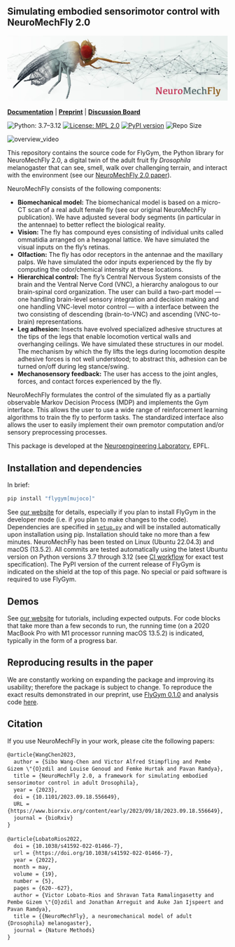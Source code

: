 ## Simulating embodied sensorimotor control with NeuroMechFly 2.0

![](https://github.com/NeLy-EPFL/_media/blob/main/flygym/banner_large.jpg?raw=true)

[**Documentation**](https://neuromechfly.org/) | [**Preprint**](https://www.biorxiv.org/content/10.1101/2023.09.18.556649) | [**Discussion Board**](https://github.com/NeLy-EPFL/flygym/discussions)

![Python: 3.7–3.12](https://img.shields.io/badge/python-3.7%E2%80%933.12-blue)
[![License: MPL 2.0](https://img.shields.io/badge/License-Apache%202.0-blue.svg)](https://github.com/NeLy-EPFL/flygym/blob/main/LICENSE)
[![PyPI version](https://badge.fury.io/py/flygym.svg)](https://badge.fury.io/py/flygym)
![Repo Size](https://img.shields.io/github/repo-size/NeLy-EPFL/flygym)

![overview_video](https://github.com/NeLy-EPFL/_media/blob/main/flygym/overview_video.gif?raw=true)

This repository contains the source code for FlyGym, the Python library for NeuroMechFly 2.0, a digital twin of the adult fruit fly *Drosophila* melanogaster that can see, smell, walk over challenging terrain, and interact with the environment (see our [NeuroMechFly 2.0 paper](https://www.biorxiv.org/content/10.1101/2023.09.18.556649)).

NeuroMechFly consists of the following components:
- **Biomechanical model:** The biomechanical model is based on a micro-CT scan of a real adult female fly (see our original NeuroMechFly publication). We have adjusted several body segments (in particular in the antennae) to better reflect the biological reality.
- **Vision:** The fly has compound eyes consisting of individual units called ommatidia arranged on a hexagonal lattice. We have simulated the visual inputs on the fly’s retinas.
- **Olfaction:** The fly has odor receptors in the antennae and the maxillary palps. We have simulated the odor inputs experienced by the fly by computing the odor/chemical intensity at these locations.
- **Hierarchical control:** The fly’s Central Nervous System consists of the brain and the Ventral Nerve Cord (VNC), a hierarchy analogous to our brain-spinal cord organization. The user can build a two-part model — one handling brain-level sensory integration and decision making and one handling VNC-level motor control — with a interface between the two consisting of descending (brain-to-VNC) and ascending (VNC-to-brain) representations.
- **Leg adhesion:** Insects have evolved specialized adhesive structures at the tips of the legs that enable locomotion vertical walls and overhanging ceilings. We have simulated these structures in our model. The mechanism by which the fly lifts the legs during locomotion despite adhesive forces is not well understood; to abstract this, adhesion can be turned on/off during leg stance/swing.
- **Mechanosensory feedback:** The user has access to the joint angles, forces, and contact forces experienced by the fly.

NeuroMechFly formulates the control of the simulated fly as a partially observable Markov Decision Process (MDP) and implements the Gym interface. This allows the user to use a wide range of reinforcement learning algorithms to train the fly to perform tasks. The standardized interface also allows the user to easily implement their own premotor computation and/or sensory preprocessing processes.

This package is developed at the [Neuroengineering Laboratory](https://www.epfl.ch/labs/ramdya-lab/), EPFL.

## Installation and dependencies
In brief:
```bash
pip install "flygym[mujoco]"
```

See [our website](https://neuromechfly.org/installation.html) for details, especially if you plan to install FlyGym in the developer mode (i.e. if you plan to make changes to the code). Dependencies are specified in [`setup.py`](https://github.com/NeLy-EPFL/flygym/blob/main/setup.py) and will be installed automatically upon installation using pip. Installation should take no more than a few minutes. NeuroMechFly has been tested on Linux (Ubuntu 22.04.3) and macOS (13.5.2). All commits are tested automatically using the latest Ubuntu version on Python versions 3.7 through 3.12 (see [CI workflow](https://github.com/NeLy-EPFL/flygym/blob/main/.github/workflows/tests.yaml) for exact test specification). The PyPI version of the current release of FlyGym is indicated on the shield at the top of this page. No special or paid software is required to use FlyGym.

## Demos
See [our website](https://neuromechfly.org/tutorials/index.html) for tutorials, including expected outputs. For code blocks that take more than a few seconds to run, the running time (on a 2020 MacBook Pro with M1 processor running macOS 13.5.2) is indicated, typically in the form of a progress bar.

## Reproducing results in the paper
We are constantly working on expanding the package and improving its usability; therefore the package is subject to change. To reproduce the exact results demonstrated in our preprint, use [FlyGym 0.1.0](https://github.com/NeLy-EPFL/flygym/releases/tag/v0.1.0) and analysis code [here](https://github.com/NeLy-EPFL/nmf2-paper).


## Citation
If you use NeuroMechFly in your work, please cite the following papers:
```
@article{WangChen2023,
  author = {Sibo Wang-Chen and Victor Alfred Stimpfling and Pembe Gizem \"{O}zdil and Louise Genoud and Femke Hurtak and Pavan Ramdya},
  title = {NeuroMechFly 2.0, a framework for simulating embodied sensorimotor control in adult Drosophila},
  year = {2023},
  doi = {10.1101/2023.09.18.556649},
  URL = {https://www.biorxiv.org/content/early/2023/09/18/2023.09.18.556649},
  journal = {bioRxiv}
}

@article{LobatoRios2022,
  doi = {10.1038/s41592-022-01466-7},
  url = {https://doi.org/10.1038/s41592-022-01466-7},
  year = {2022},
  month = may,
  volume = {19},
  number = {5},
  pages = {620--627},
  author = {Victor Lobato-Rios and Shravan Tata Ramalingasetty and Pembe Gizem \"{O}zdil and Jonathan Arreguit and Auke Jan Ijspeert and Pavan Ramdya},
  title = {{NeuroMechFly}, a neuromechanical model of adult {Drosophila} melanogaster},
  journal = {Nature Methods}
}
```